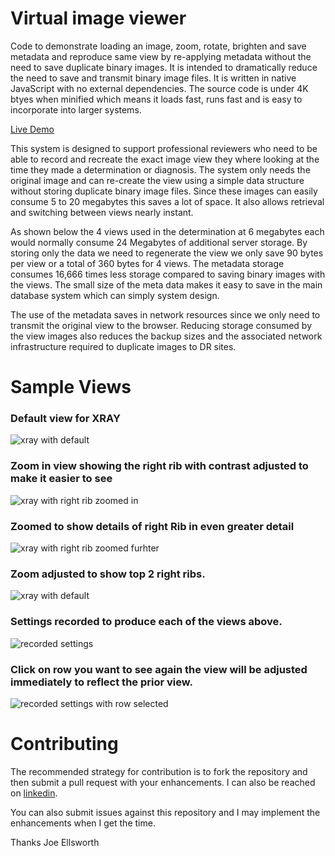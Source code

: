 # Virtual image viewer
Code to demonstrate loading an image, zoom, rotate, brighten and save metadata and reproduce same view by re-applying metadata without the need to save duplicate binary images.    It is intended to dramatically reduce the need to save and transmit binary image files.    It is written in native JavaScript with no external dependencies.   The source code is under 4K btyes when minified which means it loads fast, runs fast and is easy to incorporate into larger systems.

[Live Demo](https://joeatbayes.github.io/javascript-image-viewer/)

This system is designed to support professional reviewers who need to be able to record and recreate the exact image view they where looking at the time they made a determination or diagnosis.     The system only needs the original image and can re-create the view using a simple data structure  without storing duplicate binary image files.   Since these images can easily consume 5 to 20 megabytes this saves a lot of space.   It also allows retrieval and switching between views nearly instant.

As shown below the 4 views used in the determination at 6 megabytes each would normally consume 24 Megabytes of additional server storage.    By storing only the data we need to regenerate the view we only  save  90 bytes per view or a total of 360 bytes for 4 views.    The metadata storage consumes 16,666 times less storage compared to saving binary images with the views.  The small size of the meta data makes it easy to save in the main database system which can simply system design.  

The use of the metadata saves in network resources  since we only need to transmit the original view to the browser.    Reducing storage consumed by the view images also reduces the backup sizes and the associated network infrastructure required to duplicate images to DR sites.  

# Sample Views

### Default view for XRAY

![xray with default](documentation/sample-img/xray-with-default-viewer.jpg)



### Zoom in view showing the right rib with contrast adjusted to make it easier to see

![xray with right rib zoomed in](documentation/sample-img/xray-with-right-rib-zoomed-in.jpg)



### Zoomed to show details of right Rib in even greater detail

![xray with right rib zoomed furhter](documentation/sample-img/xray-wit-right-rib-zoom-2.jpg)



### Zoom adjusted to show top 2 right ribs. 

![xray with default](documentation/sample-img/xray-with-right-rib-zoom-compare.jpg)



### Settings recorded to produce each of the views above.

![recorded settings](documentation/sample-img/recorded-settings-for-xray-view.jpg)

### Click on row you want to see again the view will be adjusted immediately to reflect the prior view.

![recorded settings with row selected](documentation/sample-img/recorded-settings-for-xray-view-row-highlight.jpg)



# Contributing

The recommended strategy for contribution is to fork the repository and then submit a pull request with your enhancements.   I can also be reached on [linkedin](https://www.linkedin.com/in/joe-ellsworth-68222).

You can also submit issues against this repository and I may implement the enhancements when I get the time. 

Thanks Joe Ellsworth


